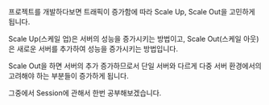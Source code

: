 프로젝트를 개발하다보면 트래픽이 증가함에 따라 Scale Up, Scale Out을 고민하게 됩니다.

Scale Up(스케일 업)은 서버의 성능을 증가시키는 방법이고, Scale Out(스케일 아웃)은 새로운 서버를 추가하여 성능을 증가시키는 방법입니다.

Scale Out을 하면 서버의 추가 증가하므로서 단일 서버와 다르게 다중 서버 환경에서의 고려해야 하는 부분들이 증가하게 됩니다.

그중에서 Session에 관해서 한번 공부해보겠습니다.